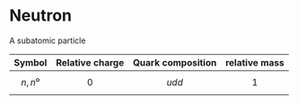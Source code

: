 # Neutron
A subatomic particle

| Symbol   | Relative charge | Quark composition | relative mass |
| -------- | --------------- | ----------------- | ------------- |
| $$n,n⁰$$ | $$0$$           | $$udd$$           |       $$1$$        |
